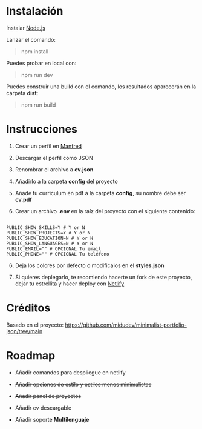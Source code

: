 # Instalación

Instalar [Node.js](https://nodejs.org/en)

Lanzar el comando:

> npm install

Puedes probar en local con:

> npm run dev

Puedes construir una build con el comando, los resultados aparecerán en la carpeta **dist**:

> npm run build

# Instrucciones

1. Crear un perfil en [Manfred](https://www.getmanfred.com/)

2. Descargar el perfil como JSON

3. Renombrar el archivo a **cv.json**

4. Añadirlo a la carpeta **config** del proyecto

5. Añade tu curriculum en pdf a la carpeta **config**, su nombre debe ser **cv.pdf**

6. Crear un archivo **.env** en la raíz del proyecto con el siguiente contenido:

<code>
PUBLIC_SHOW_SKILLS=Y # Y or N
PUBLIC_SHOW_PROJECTS=Y # Y or N
PUBLIC_SHOW_EDUCATION=N # Y or N
PUBLIC_SHOW_LANGUAGES=N # Y or N
PUBLIC_EMAIL="" # OPCIONAL Tu email
PUBLIC_PHONE="" # OPCIONAL Tu teléfono
</code>

6. Deja los colores por defecto o modificalos en el **styles.json**

7. Si quieres deplegarlo, te recomiendo hacerte un fork de este proyecto, dejar tu estrellita y hacer deploy con [Netlify](https://www.netlify.com/)

# Créditos

Basado en el proyecto: https://github.com/midudev/minimalist-portfolio-json/tree/main

# Roadmap

- ~~Añadir comandos para despliegue en netlify~~

- ~~Añadir opciones de estilo y estilos menos minimalistas~~

- ~~Añadir panel de proyectos~~

- ~~Añadir cv descargable~~

- Añadir soporte **Multilenguaje**
